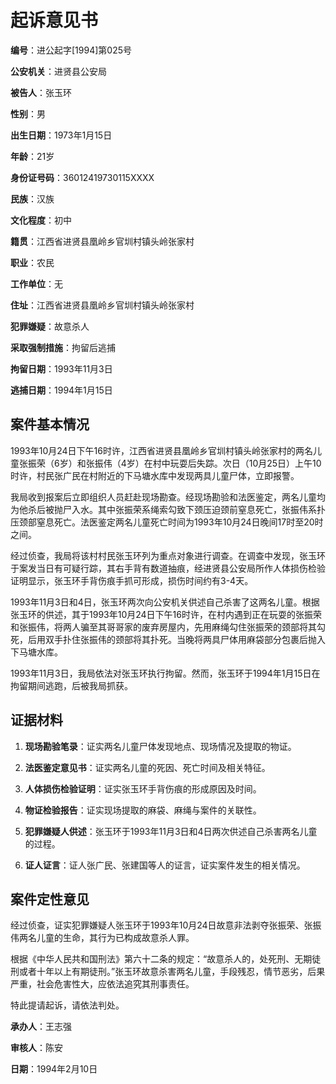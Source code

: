 # 起诉意见书

**编号**：进公起字[1994]第025号

**公安机关**：进贤县公安局

**被告人**：张玉环

**性别**：男

**出生日期**：1973年1月15日

**年龄**：21岁

**身份证号码**：36012419730115XXXX

**民族**：汉族

**文化程度**：初中

**籍贯**：江西省进贤县凰岭乡官圳村镇头岭张家村

**职业**：农民

**工作单位**：无

**住址**：江西省进贤县凰岭乡官圳村镇头岭张家村

**犯罪嫌疑**：故意杀人

**采取强制措施**：拘留后逃捕

**拘留日期**：1993年11月3日

**逃捕日期**：1994年1月15日

## 案件基本情况

1993年10月24日下午16时许，江西省进贤县凰岭乡官圳村镇头岭张家村的两名儿童张振荣（6岁）和张振伟（4岁）在村中玩耍后失踪。次日（10月25日）上午10时许，村民张广民在村附近的下马塘水库中发现两具儿童尸体，立即报警。

我局收到报案后立即组织人员赶赴现场勘查。经现场勘验和法医鉴定，两名儿童均为他杀后被抛尸入水。其中张振荣系绳索勾致下颈压迫颈前窒息死亡，张振伟系扑压颈部窒息死亡。法医鉴定两名儿童死亡时间为1993年10月24日晚间17时至20时之间。

经过侦查，我局将该村村民张玉环列为重点对象进行调查。在调查中发现，张玉环于案发当日有可疑行踪，其右手背有数道抽痕，经进贤县公安局所作人体损伤检验证明显示，张玉环手背伤痕手抓可形成，损伤时间约有3-4天。

1993年11月3日和4日，张玉环两次向公安机关供述自己杀害了这两名儿童。根据张玉环的供述，其于1993年10月24日下午16时许，在村内遇到正在玩耍的张振荣和张振伟，将两人骗至其哥哥家的废弃房屋内，先用麻绳勾住张振荣的颈部将其勾死，后用双手扑住张振伟的颈部将其扑死。当晚将两具尸体用麻袋部分包裹后抛入下马塘水库。

1993年11月3日，我局依法对张玉环执行拘留。然而，张玉环于1994年1月15日在拘留期间逃跑，后被我局抓获。

## 证据材料

1. **现场勘验笔录**：证实两名儿童尸体发现地点、现场情况及提取的物证。

2. **法医鉴定意见书**：证实两名儿童的死因、死亡时间及相关特征。

3. **人体损伤检验证明**：证实张玉环手背伤痕的形成原因及时间。

4. **物证检验报告**：证实现场提取的麻袋、麻绳与案件的关联性。

5. **犯罪嫌疑人供述**：张玉环于1993年11月3日和4日两次供述自己杀害两名儿童的过程。

6. **证人证言**：证人张广民、张建国等人的证言，证实案件发生的相关情况。

## 案件定性意见

经过侦查，证实犯罪嫌疑人张玉环于1993年10月24日故意非法剥夺张振荣、张振伟两名儿童的生命，其行为已构成故意杀人罪。

根据《中华人民共和国刑法》第六十二条的规定：“故意杀人的，处死刑、无期徒刑或者十年以上有期徒刑。”张玉环故意杀害两名儿童，手段残忍，情节恶劣，后果严重，社会危害性大，应依法追究其刑事责任。

特此提请起诉，请依法判处。

**承办人**：王志强

**审核人**：陈安

**日期**：1994年2月10日